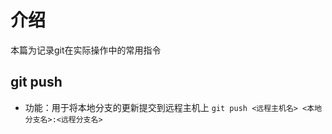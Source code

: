 # 介绍

 本篇为记录git在实际操作中的常用指令





## git push 
- 功能：用于将本地分支的更新提交到远程主机上
`git push <远程主机名> <本地分支名>:<远程分支名>`

